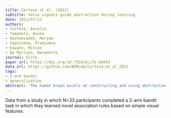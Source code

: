 ```yaml
---
title: Cortese et al. (2021)
subtitle: Value signals guide abstraction during learning
date: 2021/07/13
authors:
- Cortese, Aurelio
- Yamamoto, Asuka
- Hashemzadeh, Maryam
- Sepulveda, Pradyumna
- Kawato, Mitsuo
- De Martino, Benedetto
journal: Elife
paper_url: https://doi.org/10.7554/eLife.68943
data_url: https://github.com/BDMLab/Cortese_et_al_2021
tags:
- 2-arm bandit
- generalization
abstract: 'The human brain excels at constructing and using abstractions, such as rules, or concepts. Here, in two fMRI experiments, we demonstrate a mechanism of abstraction built upon the valuation of sensory features. Human volunteers learned novel association rules based on simple visual features. Reinforcement-learning algorithms revealed that, with learning, high-value abstract representations increasingly guided participant behaviour, resulting in better choices and higher subjective confidence. We also found that the brain area computing value signals - the ventromedial prefrontal cortex - prioritised and selected latent task elements during abstraction, both locally and through its connection to the visual cortex. Such a coding scheme predicts a causal role for valuation. Hence, in a second experiment, we used multivoxel neural reinforcement to test for the causality of feature valuation in the sensory cortex, as a mechanism of abstraction. Tagging the neural representation of a task feature with rewards evoked abstraction-based decisions. Together, these findings provide a novel interpretation of value as a goal-dependent, key factor in forging abstract representations.'
---
```


Data from a study in which N=33 participants completed a 2-arm bandit task in which they learned novel association rules based on simple visual features.  

